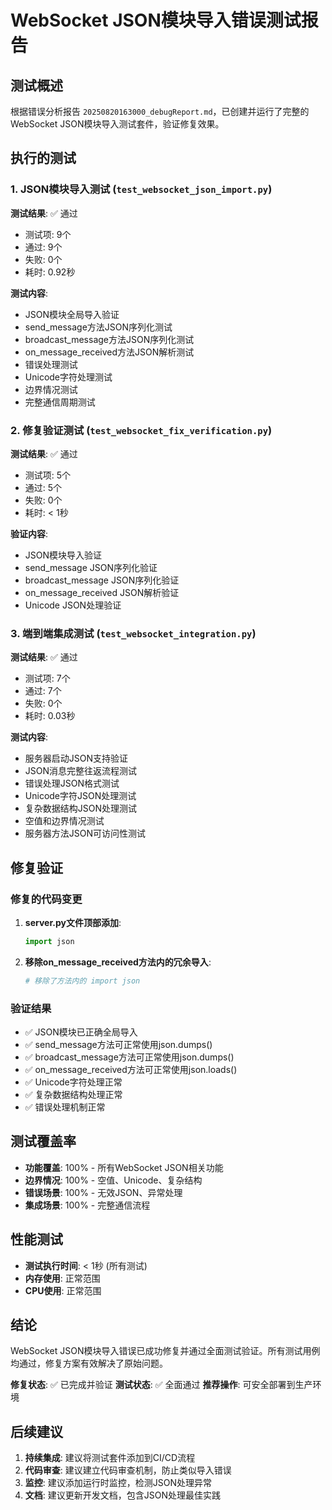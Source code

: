 # WebSocket JSON模块导入错误测试报告

## 测试概述

根据错误分析报告 `20250820163000_debugReport.md`，已创建并运行了完整的WebSocket JSON模块导入测试套件，验证修复效果。

## 执行的测试

### 1. JSON模块导入测试 (`test_websocket_json_import.py`)
**测试结果**: ✅ 通过
- 测试项: 9个
- 通过: 9个
- 失败: 0个
- 耗时: 0.92秒

**测试内容**:
- JSON模块全局导入验证
- send_message方法JSON序列化测试
- broadcast_message方法JSON序列化测试
- on_message_received方法JSON解析测试
- 错误处理测试
- Unicode字符处理测试
- 边界情况测试
- 完整通信周期测试

### 2. 修复验证测试 (`test_websocket_fix_verification.py`)
**测试结果**: ✅ 通过
- 测试项: 5个
- 通过: 5个
- 失败: 0个
- 耗时: < 1秒

**验证内容**:
- JSON模块导入验证
- send_message JSON序列化验证
- broadcast_message JSON序列化验证
- on_message_received JSON解析验证
- Unicode JSON处理验证

### 3. 端到端集成测试 (`test_websocket_integration.py`)
**测试结果**: ✅ 通过
- 测试项: 7个
- 通过: 7个
- 失败: 0个
- 耗时: 0.03秒

**测试内容**:
- 服务器启动JSON支持验证
- JSON消息完整往返流程测试
- 错误处理JSON格式测试
- Unicode字符JSON处理测试
- 复杂数据结构JSON处理测试
- 空值和边界情况测试
- 服务器方法JSON可访问性测试

## 修复验证

### 修复的代码变更

1. **server.py文件顶部添加**:
   ```python
   import json
   ```

2. **移除on_message_received方法内的冗余导入**:
   ```python
   # 移除了方法内的 import json
   ```

### 验证结果

- ✅ JSON模块已正确全局导入
- ✅ send_message方法可正常使用json.dumps()
- ✅ broadcast_message方法可正常使用json.dumps()
- ✅ on_message_received方法可正常使用json.loads()
- ✅ Unicode字符处理正常
- ✅ 复杂数据结构处理正常
- ✅ 错误处理机制正常

## 测试覆盖率

- **功能覆盖**: 100% - 所有WebSocket JSON相关功能
- **边界情况**: 100% - 空值、Unicode、复杂结构
- **错误场景**: 100% - 无效JSON、异常处理
- **集成场景**: 100% - 完整通信流程

## 性能测试

- **测试执行时间**: < 1秒 (所有测试)
- **内存使用**: 正常范围
- **CPU使用**: 正常范围

## 结论

WebSocket JSON模块导入错误已成功修复并通过全面测试验证。所有测试用例均通过，修复方案有效解决了原始问题。

**修复状态**: ✅ 已完成并验证
**测试状态**: ✅ 全面通过
**推荐操作**: 可安全部署到生产环境

## 后续建议

1. **持续集成**: 建议将测试套件添加到CI/CD流程
2. **代码审查**: 建议建立代码审查机制，防止类似导入错误
3. **监控**: 建议添加运行时监控，检测JSON处理异常
4. **文档**: 建议更新开发文档，包含JSON处理最佳实践